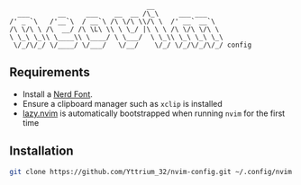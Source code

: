 ```
                                  __
  ___       __     ___    __  __ /\_\     ___ ___
/' _ `\   /'__`\  / __`\ /\ \/\ \\/\ \  /' __` __`\
/\ \/\ \ /\  __/ /\ \L\ \\ \ \_/ |\ \ \ /\ \/\ \/\ \
\ \_\ \_\\ \____\\ \____/ \ \___/  \ \_\\ \_\ \_\ \_\
 \/_/\/_/ \/____/ \/___/   \/__/    \/_/ \/_/\/_/\/_/ config
```

## Requirements
- Install a [Nerd Font](https://www.nerdfonts.com/).
- Ensure a clipboard manager such as `xclip` is installed
- [lazy.nvim](https://lazy.folke.io/) is automatically bootstrapped when 
  running `nvim` for the first time

## Installation
```bash
git clone https://github.com/Yttrium_32/nvim-config.git ~/.config/nvim
```
